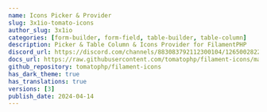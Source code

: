```yaml
---
name: Icons Picker & Provider
slug: 3x1io-tomato-icons
author_slug: 3x1io
categories: [form-builder, form-field, table-builder, table-column]
description: Picker & Table Column & Icons Provider for FilamentPHP
discord_url: https://discord.com/channels/883083792112300104/1265002822605344871
docs_url: https://raw.githubusercontent.com/tomatophp/filament-icons/master/README.md
github_repository: tomatophp/filament-icons
has_dark_theme: true
has_translations: true
versions: [3]
publish_date: 2024-04-14
---
```

